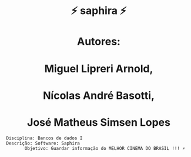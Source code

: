 <h1 align="center"> ⚡ saphira ⚡ </h1>

<h1 align="center">Autores: </h1>
<h1 align="center">Miguel Lipreri Arnold,</h1>
<h1 align="center">Nícolas André Basotti,</h1>
<h1 align="center">José Matheus Simsen Lopes</h1>

	Disciplina: Bancos de dados I
	Descrição: Software: Saphira 
		   Objetivo: Guardar informação do MELHOR CINEMA DO BRASIL !!! ⚡

